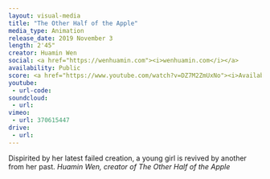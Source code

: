```yaml
---
layout: visual-media
title: "The Other Half of the Apple"
media_type: Animation
release_date: 2019 November 3
length: 2'45"
creator: Huamin Wen
social: <a href="https://wenhuamin.com"><i>wenhuamin.com</i></a>
availability: Public
score: <a href="https://www.youtube.com/watch?v=DZ7M2ZmUxNo"><i>Available Here</i></a>
youtube:
 - url-code:
soundcloud:
 - url:
vimeo:
 - url: 370615447
drive:
 - url:
---
```


<span class="teaser">Dispirited by her latest failed creation, a young girl is revived by another from her past.</span>
<cite>Huamin Wen, creator of _The Other Half of the Apple_</cite>